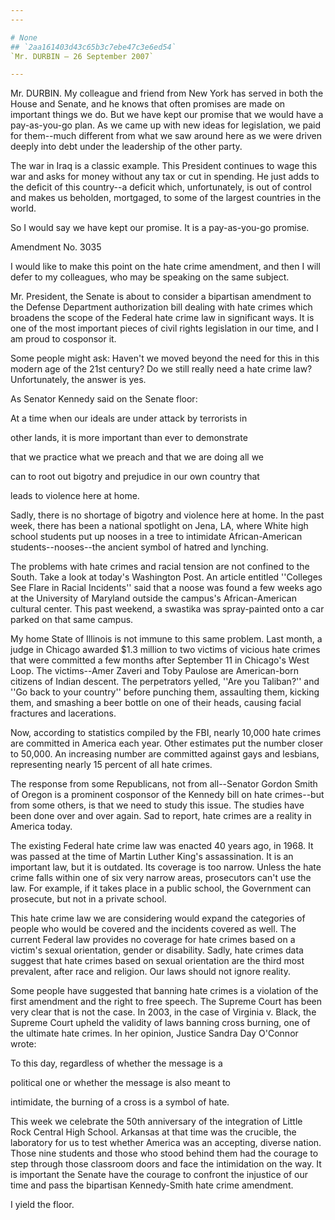 ```yaml
---
---

# None
## `2aa161403d43c65b3c7ebe47c3e6ed54`
`Mr. DURBIN — 26 September 2007`

---
```



Mr. DURBIN. My colleague and friend from New York has served in both 
the House and Senate, and he knows that often promises are made on 
important things we do. But we have kept our promise that we would have 
a pay-as-you-go plan. As we came up with new ideas for legislation, we 
paid for them--much different from what we saw around here as we were 
driven deeply into debt under the leadership of the other party.


The war in Iraq is a classic example. This President continues to 
wage this war and asks for money without any tax or cut in spending. He 
just adds to the deficit of this country--a deficit which, 
unfortunately, is out of control and makes us beholden, mortgaged, to 
some of the largest countries in the world.

So I would say we have kept our promise. It is a pay-as-you-go 
promise.















 Amendment No. 3035


I would like to make this point on the hate crime amendment, and then 
I will defer to my colleagues, who may be speaking on the same subject.

Mr. President, the Senate is about to consider a bipartisan amendment 
to the Defense Department authorization bill dealing with hate crimes 
which broadens the scope of the Federal hate crime law in significant 
ways. It is one of the most important pieces of civil rights 
legislation in our time, and I am proud to cosponsor it.

Some people might ask: Haven't we moved beyond the need for this in 
this modern age of the 21st century? Do we still really need a hate 
crime law? Unfortunately, the answer is yes.

As Senator Kennedy said on the Senate floor:




 At a time when our ideals are under attack by terrorists in 


 other lands, it is more important than ever to demonstrate 


 that we practice what we preach and that we are doing all we 


 can to root out bigotry and prejudice in our own country that 


 leads to violence here at home.


Sadly, there is no shortage of bigotry and violence here at home. In 
the past week, there has been a national spotlight on Jena, LA, where 
White high school students put up nooses in a tree to intimidate 
African-American students--nooses--the ancient symbol of hatred and 
lynching.

The problems with hate crimes and racial tension are not confined to 
the South. Take a look at today's Washington Post. An article entitled 
''Colleges See Flare in Racial Incidents'' said that a noose was found 
a few weeks ago at the University of Maryland outside the campus's 
African-American cultural center. This past weekend, a swastika was 
spray-painted onto a car parked on that same campus.

My home State of Illinois is not immune to this same problem. Last 
month, a judge in Chicago awarded $1.3 million to two victims of 
vicious hate crimes that were committed a few months after September 11 
in Chicago's West Loop. The victims--Amer Zaveri and Toby Paulose are 
American-born citizens of Indian descent. The perpetrators yelled, 
''Are you Taliban?'' and ''Go back to your country'' before punching 
them, assaulting them, kicking them, and smashing a beer bottle on one 
of their heads, causing facial fractures and lacerations.

Now, according to statistics compiled by the FBI, nearly 10,000 hate 
crimes are committed in America each year. Other estimates put the 
number closer to 50,000. An increasing number are committed against 
gays and lesbians, representing nearly 15 percent of all hate crimes.

The response from some Republicans, not from all--Senator Gordon 
Smith of Oregon is a prominent cosponsor of the Kennedy bill on hate 
crimes--but from some others, is that we need to study this issue. The 
studies have been done over and over again. Sad to report, hate crimes 
are a reality in America today.

The existing Federal hate crime law was enacted 40 years ago, in 
1968. It was passed at the time of Martin Luther King's assassination. 
It is an important law, but it is outdated. Its coverage is too narrow. 
Unless the hate crime falls within one of six very narrow areas, 
prosecutors can't use the law. For example, if it takes place in a 
public school, the Government can prosecute, but not in a private 
school.

This hate crime law we are considering would expand the categories of 
people who would be covered and the incidents covered as well. The 
current Federal law provides no coverage for hate crimes based on a 
victim's sexual orientation, gender or disability. Sadly, hate crimes 
data suggest that hate crimes based on sexual orientation are the third 
most prevalent, after race and religion. Our laws should not ignore 
reality.

Some people have suggested that banning hate crimes is a violation of 
the first amendment and the right to free speech. The Supreme Court has 
been very clear that is not the case. In 2003, in the case of Virginia 
v. Black, the Supreme Court upheld the validity of laws banning cross 
burning, one of the ultimate hate crimes. In her opinion, Justice 
Sandra Day O'Connor wrote:




 To this day, regardless of whether the message is a 


 political one or whether the message is also meant to 


 intimidate, the burning of a cross is a symbol of hate.


This week we celebrate the 50th anniversary of the integration of 
Little Rock Central High School. Arkansas at that time was the 
crucible, the laboratory for us to test whether America was an 
accepting, diverse nation. Those nine students and those who stood 
behind them had the courage to step through those classroom doors and 
face the intimidation on the way. It is important the Senate have the 
courage to confront the injustice of our time and pass the bipartisan 
Kennedy-Smith hate crime amendment.

I yield the floor.